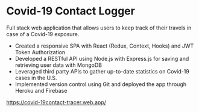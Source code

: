 # Covid-19 Contact Logger

Full stack web application that allows users to keep track of their travels in case of a Covid-19 exposure.
- Created a responsive SPA with React (Redux, Context, Hooks) and JWT Token Authorization
- Developed a RESTful API using Node.js with Express.js for saving and retrieving user data with MongoDB
- Leveraged third party APIs to gather up-to-date statistics on Covid-19 cases in the U.S.
- Implemented version control using Git and deployed the app through Heroku and Firebase

https://covid-19contact-tracer.web.app/
